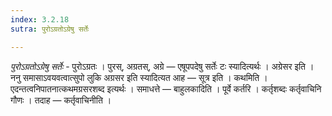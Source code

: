 ```yaml
---
index: 3.2.18
sutra: पुरोऽग्रतोऽग्रेषु सर्तेः

---
```

_पुरोऽग्रतोऽग्रेषु सर्तेः_ - पुरोऽग्रतः । पुरस्, अग्रतस्, अग्रे —  एषूपपदेषु सर्तेः टः स्यादित्यर्थः । अग्रेसर इति । ननु समासाऽवयवत्वात्सुपो लुकि अग्रसर इति स्यादित्यत आह —  सूत्र इति । कथमिति । एदन्तत्वनिपातनात्कथमग्रसरशब्द इत्यर्थः । समाधत्ते —  बाहुलकादिति । पूर्वे कर्तरि । कर्तृशब्दः कर्तृवाचिनि गौणः । तदाह —  कर्तृवाचिनीति । 